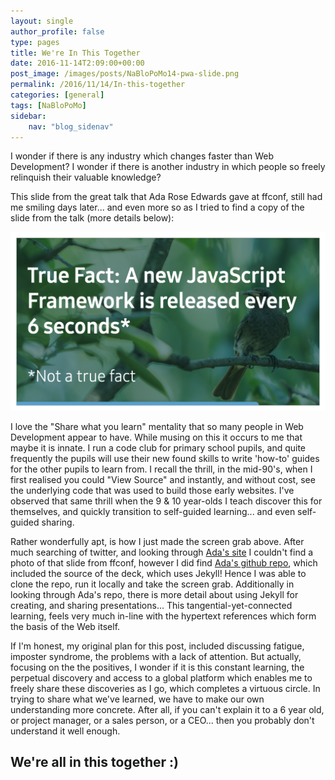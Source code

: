 ```yaml
---
layout: single
author_profile: false
type: pages
title: We're In This Together
date: 2016-11-14T2:09:00+00:00
post_image: /images/posts/NaBloPoMo14-pwa-slide.png
permalink: /2016/11/14/In-this-together
categories: [general]
tags: [NaBloPoMo]
sidebar:
    nav: "blog_sidenav"
---
```

I wonder if there is any industry which changes faster than Web Development?
I wonder if there is another industry in which people so freely relinquish their valuable knowledge?

This slide from the great talk that Ada Rose Edwards gave at ffconf, still had me smiling days later... and even more so as I tried to find a copy of the slide from the talk (more details below):

![Ada Rose Edwards - ffconf slide](/images/posts/NaBloPoMo14-pwa-slide.png)

I love the "Share what you learn" mentality that so many people in Web Development appear to have. While musing on this it occurs to me that maybe it is innate. I run a code club for primary school pupils, and quite frequently the pupils will use their new found skills to write 'how-to' guides for the other pupils to learn from. I recall the thrill, in the mid-90's, when I first realised you could "View Source" and instantly, and without cost, see the underlying code that was used to build those early websites. I've observed that same thrill when the 9 & 10 year-olds I teach discover this for themselves, and quickly transition to self-guided learning... and even self-guided sharing.

Rather wonderfully apt, is how I just made the screen grab above. After much searching of twitter, and looking through [Ada's site]() I couldn't find a photo of that slide from ffconf, however I did find [Ada's github repo](https://github.com/AdaRoseEdwards/pwa-talks), which included the source of the deck, which uses Jekyll! Hence I was able to clone the repo, run it locally and take the screen grab. Additionally in looking through Ada's repo, there is more detail about using Jekyll for creating, and sharing presentations... This tangential-yet-connected learning, feels very much in-line with the hypertext references which form the basis of the Web itself.

If I'm honest, my original plan for this post, included discussing fatigue, imposter syndrome, the problems with a lack of attention. But actually, focusing on the the positives, I wonder if it is this constant learning, the perpetual discovery and access to a global platform which enables me to freely share these discoveries as I go, which completes a virtuous circle. In trying to share what we've learned, we have to make our own understanding more concrete. After all, if you can't explain it to a 6 year old, or project manager, or a sales person, or a CEO... then you probably don't understand it well enough.

## We're all in this together :)
